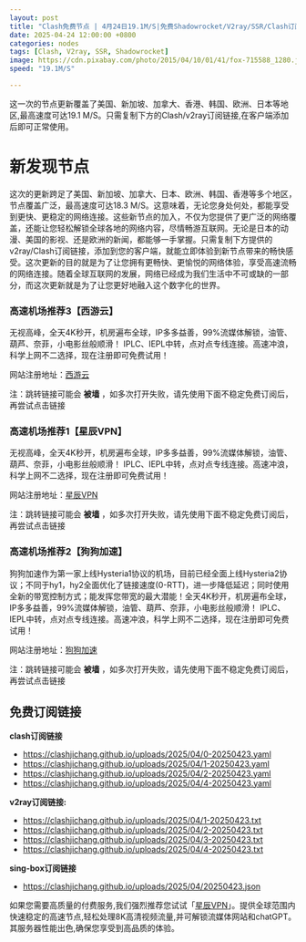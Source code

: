 ```yaml
---
layout: post
title: "Clash免费节点 | 4月24日19.1M/S|免费Shadowrocket/V2ray/SSR/Clash订阅节点分享"
date: 2025-04-24 12:00:00 +0800
categories: nodes
tags: [Clash, V2ray, SSR, Shadowrocket]
image: https://cdn.pixabay.com/photo/2015/04/10/01/41/fox-715588_1280.jpg
speed: "19.1M/S"

---
```


这一次的节点更新覆盖了美国、新加坡、加拿大、香港、韩国、欧洲、日本等地区,最高速度可达19.1 M/S。只需复制下方的Clash/v2ray订阅链接,在客户端添加后即可正常使用。

# 新发现节点

这次的更新跨足了美国、新加坡、加拿大、日本、欧洲、韩国、香港等多个地区，节点覆盖广泛，最高速度可达18.3 M/S。这意味着，无论您身处何处，都能享受到更快、更稳定的网络连接。这些新节点的加入，不仅为您提供了更广泛的网络覆盖，还能让您轻松解锁全球各地的网络内容，尽情畅游互联网。无论是日本的动漫、美国的影视、还是欧洲的新闻，都能够一手掌握。只需复制下方提供的v2ray/Clash订阅链接，添加到您的客户端，就能立即体验到新节点带来的畅快感受。这次更新的目的就是为了让您拥有更畅快、更愉悦的网络体验，享受高速流畅的网络连接。随着全球互联网的发展，网络已经成为我们生活中不可或缺的一部分，而这次更新就是为了让您更好地融入这个数字化的世界。

### 高速机场推荐3【西游云】

无视高峰，全天4K秒开，机房遍布全球，IP多多益善，99%流媒体解锁，油管、葫芦、奈菲，小电影丝般顺滑！ IPLC、IEPL中转，点对点专线连接。高速冲浪，科学上网不二选择，现在注册即可免费试用！

网站注册地址：[西游云](https://168.138.167.139/#/register?code=6Cj4yxKm)

注：跳转链接可能会 **被墙** ，如多次打开失败，请先使用下面不稳定免费订阅后，再尝试点击链接


### 高速机场推荐1【星辰VPN】

无视高峰，全天4K秒开，机房遍布全球，IP多多益善，99%流媒体解锁，油管、葫芦、奈菲，小电影丝般顺滑！ IPLC、IEPL中转，点对点专线连接。高速冲浪，科学上网不二选择，现在注册即可免费试用！

网站注册地址：[星辰VPN](https://168.138.167.139/#/register?code=tpwfnPBH)

注：跳转链接可能会 **被墙** ，如多次打开失败，请先使用下面不稳定免费订阅后，再尝试点击链接


### 高速机场推荐2【狗狗加速】

狗狗加速作为第一家上线Hysteria1协议的机场，目前已经全面上线Hysteria2协议；不同于hy1，hy2全面优化了链接速度(0-RTT)，进一步降低延迟；同时使用全新的带宽控制方式；能发挥您带宽的最大潜能！全天4K秒开，机房遍布全球，IP多多益善，99%流媒体解锁，油管、葫芦、奈菲，小电影丝般顺滑！ IPLC、IEPL中转，点对点专线连接。高速冲浪，科学上网不二选择，现在注册即可免费试用！

网站注册地址：[狗狗加速](https://168.138.167.139/#/register?code=tpwfnPBH)

注：跳转链接可能会 **被墙** ，如多次打开失败，请先使用下面不稳定免费订阅后，再尝试点击链接


## 免费订阅链接

**clash订阅链接**
  - https://clashjichang.github.io/uploads/2025/04/0-20250423.yaml
  - https://clashjichang.github.io/uploads/2025/04/1-20250423.yaml
  - https://clashjichang.github.io/uploads/2025/04/2-20250423.yaml
  - https://clashjichang.github.io/uploads/2025/04/4-20250423.yaml



**v2ray订阅链接:**
  - https://clashjichang.github.io/uploads/2025/04/1-20250423.txt
  - https://clashjichang.github.io/uploads/2025/04/2-20250423.txt
  - https://clashjichang.github.io/uploads/2025/04/3-20250423.txt
  - https://clashjichang.github.io/uploads/2025/04/4-20250423.txt

**sing-box订阅链接**
  - https://clashjichang.github.io/uploads/2025/04/20250423.json




如果您需要高质量的付费服务,我们强烈推荐您试试「[星辰VPN](https://168.138.167.139/#/register?code=tpwfnPBH)」。提供全球范围内快速稳定的高速节点,轻松处理8K高清视频流量,并可解锁流媒体网站和chatGPT。其服务器性能出色,确保您享受到高品质的体验。 